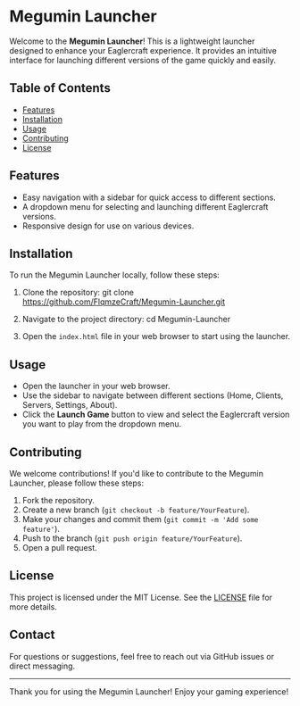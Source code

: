 # Megumin Launcher

Welcome to the **Megumin Launcher**! This is a lightweight launcher designed to enhance your Eaglercraft experience. It provides an intuitive interface for launching different versions of the game quickly and easily.

## Table of Contents

- [Features](#features)
- [Installation](#installation)
- [Usage](#usage)
- [Contributing](#contributing)
- [License](#license)

## Features

- Easy navigation with a sidebar for quick access to different sections.
- A dropdown menu for selecting and launching different Eaglercraft versions.
- Responsive design for use on various devices.

## Installation

To run the Megumin Launcher locally, follow these steps:

1. Clone the repository:
git clone https://github.com/FlqmzeCraft/Megumin-Launcher.git

2. Navigate to the project directory:
cd Megumin-Launcher

3. Open the `index.html` file in your web browser to start using the launcher.

## Usage

- Open the launcher in your web browser.
- Use the sidebar to navigate between different sections (Home, Clients, Servers, Settings, About).
- Click the **Launch Game** button to view and select the Eaglercraft version you want to play from the dropdown menu.

## Contributing

We welcome contributions! If you'd like to contribute to the Megumin Launcher, please follow these steps:

1. Fork the repository.
2. Create a new branch (`git checkout -b feature/YourFeature`).
3. Make your changes and commit them (`git commit -m 'Add some feature'`).
4. Push to the branch (`git push origin feature/YourFeature`).
5. Open a pull request.

## License

This project is licensed under the MIT License. See the [LICENSE](LICENSE) file for more details.

## Contact

For questions or suggestions, feel free to reach out via GitHub issues or direct messaging.

---

Thank you for using the Megumin Launcher! Enjoy your gaming experience!

